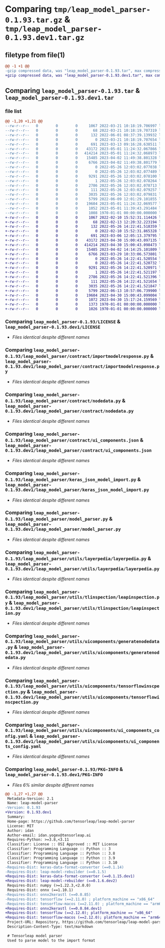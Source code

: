 # Comparing `tmp/leap_model_parser-0.1.93.tar.gz` & `tmp/leap_model_parser-0.1.93.dev1.tar.gz`

## filetype from file(1)

```diff
@@ -1 +1 @@
-gzip compressed data, was "leap_model_parser-0.1.93.tar", max compression
+gzip compressed data, was "leap_model_parser-0.1.93.dev1.tar", max compression
```

## Comparing `leap_model_parser-0.1.93.tar` & `leap_model_parser-0.1.93.dev1.tar`

### file list

```diff
@@ -1,20 +1,21 @@
--rw-r--r--   0        0        0     1067 2022-03-21 10:18:19.706997 leap_model_parser-0.1.93/LICENSE
--rw-r--r--   0        0        0       68 2022-03-21 10:18:19.707319 leap_model_parser-0.1.93/README.md
--rw-r--r--   0        0        0      132 2022-06-01 08:37:39.139932 leap_model_parser-0.1.93/leap_model_parser/__init__.py
--rw-r--r--   0        0        0        0 2022-03-21 10:18:19.707654 leap_model_parser-0.1.93/leap_model_parser/contract/__init__.py
--rw-r--r--   0        0        0      691 2023-03-13 09:16:28.638511 leap_model_parser-0.1.93/leap_model_parser/contract/importmodelresponse.py
--rw-r--r--   0        0        0    43172 2023-05-01 11:24:32.067866 leap_model_parser-0.1.93/leap_model_parser/contract/nodedata.py
--rw-r--r--   0        0        0   414214 2023-05-01 11:24:32.068973 leap_model_parser-0.1.93/leap_model_parser/contract/ui_components.json
--rw-r--r--   0        0        0    15485 2023-04-02 11:49:38.801328 leap_model_parser-0.1.93/leap_model_parser/keras_json_model_import.py
--rw-r--r--   0        0        0     6766 2023-04-02 11:49:38.801779 leap_model_parser-0.1.93/leap_model_parser/model_parser.py
--rw-r--r--   0        0        0        0 2022-05-26 12:03:02.077038 leap_model_parser-0.1.93/leap_model_parser/utils/__init__.py
--rw-r--r--   0        0        0        0 2022-05-26 12:03:02.077489 leap_model_parser-0.1.93/leap_model_parser/utils/layerpedia/__init__.py
--rw-r--r--   0        0        0     9291 2022-05-26 12:03:02.078100 leap_model_parser-0.1.93/leap_model_parser/utils/layerpedia/layerpedia.py
--rw-r--r--   0        0        0        1 2022-05-26 12:03:02.078264 leap_model_parser-0.1.93/leap_model_parser/utils/tlinspection/__init__.py
--rw-r--r--   0        0        0     2786 2022-05-26 12:03:02.078713 leap_model_parser-0.1.93/leap_model_parser/utils/tlinspection/leapinspection.py
--rw-r--r--   0        0        0      111 2022-05-26 12:03:02.079257 leap_model_parser-0.1.93/leap_model_parser/utils/uicomponents/__init__.py
--rw-r--r--   0        0        0     3035 2022-05-26 12:03:02.079831 leap_model_parser-0.1.93/leap_model_parser/utils/uicomponents/generatenodedata.py
--rw-r--r--   0        0        0     5799 2022-06-09 12:01:29.101855 leap_model_parser-0.1.93/leap_model_parser/utils/uicomponents/tensorflowinscpection.py
--rw-r--r--   0        0        0    19604 2023-05-01 11:24:32.069577 leap_model_parser-0.1.93/leap_model_parser/utils/uicomponents/ui_components_config.yaml
--rw-r--r--   0        0        0     1052 2023-05-01 11:39:43.291484 leap_model_parser-0.1.93/pyproject.toml
--rw-r--r--   0        0        0     1008 1970-01-01 00:00:00.000000 leap_model_parser-0.1.93/PKG-INFO
+-rw-r--r--   0        0        0     1067 2022-02-10 15:52:31.114426 leap_model_parser-0.1.93.dev1/LICENSE
+-rw-r--r--   0        0        0       68 2022-02-13 12:20:32.223194 leap_model_parser-0.1.93.dev1/README.md
+-rw-r--r--   0        0        0      132 2022-05-26 14:22:41.518359 leap_model_parser-0.1.93.dev1/leap_model_parser/__init__.py
+-rw-r--r--   0        0        0        0 2022-02-10 15:52:31.865328 leap_model_parser-0.1.93.dev1/leap_model_parser/contract/__init__.py
+-rw-r--r--   0        0        0      691 2023-03-06 12:05:13.379795 leap_model_parser-0.1.93.dev1/leap_model_parser/contract/importmodelresponse.py
+-rw-r--r--   0        0        0    43172 2023-04-30 15:00:43.097135 leap_model_parser-0.1.93.dev1/leap_model_parser/contract/nodedata.py
+-rw-r--r--   0        0        0   414214 2023-04-30 15:00:43.098473 leap_model_parser-0.1.93.dev1/leap_model_parser/contract/ui_components.json
+-rw-r--r--   0        0        0    15485 2023-04-02 14:14:25.101809 leap_model_parser-0.1.93.dev1/leap_model_parser/keras_json_model_import.py
+-rw-r--r--   0        0        0     6766 2023-03-29 10:33:06.573801 leap_model_parser-0.1.93.dev1/leap_model_parser/model_parser.py
+-rw-r--r--   0        0        0        0 2022-05-26 14:22:41.520554 leap_model_parser-0.1.93.dev1/leap_model_parser/utils/__init__.py
+-rw-r--r--   0        0        0        0 2022-05-26 14:22:41.520732 leap_model_parser-0.1.93.dev1/leap_model_parser/utils/layerpedia/__init__.py
+-rw-r--r--   0        0        0     9291 2022-05-26 14:22:41.520971 leap_model_parser-0.1.93.dev1/leap_model_parser/utils/layerpedia/layerpedia.py
+-rw-r--r--   0        0        0        1 2022-05-26 14:22:41.521197 leap_model_parser-0.1.93.dev1/leap_model_parser/utils/tlinspection/__init__.py
+-rw-r--r--   0        0        0     2786 2022-05-26 14:22:41.521396 leap_model_parser-0.1.93.dev1/leap_model_parser/utils/tlinspection/leapinspection.py
+-rw-r--r--   0        0        0      111 2022-05-26 14:22:41.521654 leap_model_parser-0.1.93.dev1/leap_model_parser/utils/uicomponents/__init__.py
+-rw-r--r--   0        0        0     3035 2022-05-26 14:22:41.521847 leap_model_parser-0.1.93.dev1/leap_model_parser/utils/uicomponents/generatenodedata.py
+-rw-r--r--   0        0        0     5799 2022-06-13 10:57:06.739900 leap_model_parser-0.1.93.dev1/leap_model_parser/utils/uicomponents/tensorflowinscpection.py
+-rw-r--r--   0        0        0    19604 2023-04-30 15:00:43.099004 leap_model_parser-0.1.93.dev1/leap_model_parser/utils/uicomponents/ui_components_config.yaml
+-rw-r--r--   0        0        0     1072 2023-04-30 15:17:24.159569 leap_model_parser-0.1.93.dev1/pyproject.toml
+-rw-r--r--   0        0        0     1373 1970-01-01 00:00:00.000000 leap_model_parser-0.1.93.dev1/setup.py
+-rw-r--r--   0        0        0     1026 1970-01-01 00:00:00.000000 leap_model_parser-0.1.93.dev1/PKG-INFO
```

### Comparing `leap_model_parser-0.1.93/LICENSE` & `leap_model_parser-0.1.93.dev1/LICENSE`

 * *Files identical despite different names*

### Comparing `leap_model_parser-0.1.93/leap_model_parser/contract/importmodelresponse.py` & `leap_model_parser-0.1.93.dev1/leap_model_parser/contract/importmodelresponse.py`

 * *Files identical despite different names*

### Comparing `leap_model_parser-0.1.93/leap_model_parser/contract/nodedata.py` & `leap_model_parser-0.1.93.dev1/leap_model_parser/contract/nodedata.py`

 * *Files identical despite different names*

### Comparing `leap_model_parser-0.1.93/leap_model_parser/contract/ui_components.json` & `leap_model_parser-0.1.93.dev1/leap_model_parser/contract/ui_components.json`

 * *Files identical despite different names*

### Comparing `leap_model_parser-0.1.93/leap_model_parser/keras_json_model_import.py` & `leap_model_parser-0.1.93.dev1/leap_model_parser/keras_json_model_import.py`

 * *Files identical despite different names*

### Comparing `leap_model_parser-0.1.93/leap_model_parser/model_parser.py` & `leap_model_parser-0.1.93.dev1/leap_model_parser/model_parser.py`

 * *Files identical despite different names*

### Comparing `leap_model_parser-0.1.93/leap_model_parser/utils/layerpedia/layerpedia.py` & `leap_model_parser-0.1.93.dev1/leap_model_parser/utils/layerpedia/layerpedia.py`

 * *Files identical despite different names*

### Comparing `leap_model_parser-0.1.93/leap_model_parser/utils/tlinspection/leapinspection.py` & `leap_model_parser-0.1.93.dev1/leap_model_parser/utils/tlinspection/leapinspection.py`

 * *Files identical despite different names*

### Comparing `leap_model_parser-0.1.93/leap_model_parser/utils/uicomponents/generatenodedata.py` & `leap_model_parser-0.1.93.dev1/leap_model_parser/utils/uicomponents/generatenodedata.py`

 * *Files identical despite different names*

### Comparing `leap_model_parser-0.1.93/leap_model_parser/utils/uicomponents/tensorflowinscpection.py` & `leap_model_parser-0.1.93.dev1/leap_model_parser/utils/uicomponents/tensorflowinscpection.py`

 * *Files identical despite different names*

### Comparing `leap_model_parser-0.1.93/leap_model_parser/utils/uicomponents/ui_components_config.yaml` & `leap_model_parser-0.1.93.dev1/leap_model_parser/utils/uicomponents/ui_components_config.yaml`

 * *Files identical despite different names*

### Comparing `leap_model_parser-0.1.93/PKG-INFO` & `leap_model_parser-0.1.93.dev1/PKG-INFO`

 * *Files 6% similar despite different names*

```diff
@@ -1,27 +1,27 @@
 Metadata-Version: 2.1
 Name: leap-model-parser
-Version: 0.1.93
+Version: 0.1.93.dev1
 Summary: 
 Home-page: https://github.com/tensorleap/leap-model-parser
 License: MIT
 Author: idan
 Author-email: idan.yogev@tensorleap.ai
 Requires-Python: >=3.8,<3.11
 Classifier: License :: OSI Approved :: MIT License
 Classifier: Programming Language :: Python :: 3
 Classifier: Programming Language :: Python :: 3.8
 Classifier: Programming Language :: Python :: 3.9
 Classifier: Programming Language :: Python :: 3.10
-Requires-Dist: keras-data-format-converter (==0.1.14)
-Requires-Dist: leap-model-rebuilder (==0.1.5)
+Requires-Dist: keras-data-format-converter (==0.1.15.dev1)
+Requires-Dist: leap-model-rebuilder (==0.1.6.dev2)
 Requires-Dist: numpy (>=1.22.3,<2.0.0)
 Requires-Dist: onnx (==1.10.1)
-Requires-Dist: onnx2kerastl (==0.0.85)
-Requires-Dist: tensorflow (==2.11.0) ; platform_machine == "x86_64"
-Requires-Dist: tensorflow-macos (==2.11.0) ; platform_machine == "arm64"
+Requires-Dist: onnx2kerastl (==0.0.84.dev1)
+Requires-Dist: tensorflow (==2.12.0); platform_machine == "x86_64"
+Requires-Dist: tensorflow-macos (==2.12.0); platform_machine == "arm64"
 Project-URL: Repository, https://github.com/tensorleap/leap-model-parser
 Description-Content-Type: text/markdown
 
 # Tensorleap model parser
 Used to parse model to the import format
```

